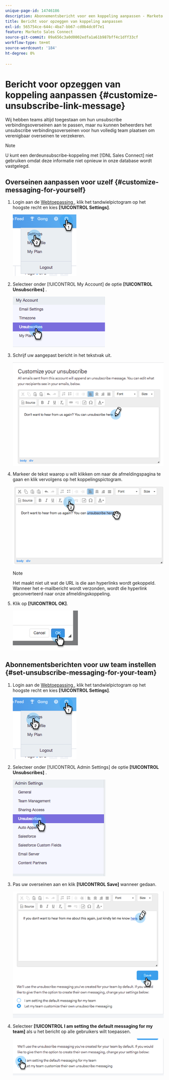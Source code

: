 ```yaml
---
unique-page-id: 14746186
description: Abonnementsbericht voor een koppeling aanpassen - Marketo Docs - Productdocumentatie
title: Bericht voor opzeggen van koppeling aanpassen
exl-id: 565754ce-644c-4ba7-bb67-cd0b4dc0f7e1
feature: Marketo Sales Connect
source-git-commit: 09a656c3a0d0002edfa1a61b987bff4c1dff33cf
workflow-type: tm+mt
source-wordcount: '184'
ht-degree: 0%

---
```


# Bericht voor opzeggen van koppeling aanpassen {#customize-unsubscribe-link-message}

Wij hebben teams altijd toegestaan om hun unsubscribe verbindingsoverseinen aan te passen, maar nu kunnen beheerders het unsubscribe verbindingsoverseinen voor hun volledig team plaatsen om verenigbaar overseinen te verzekeren.

>[!NOTE]
>
>U kunt een derdeunsubscribe-koppeling met [!DNL Sales Connect] niet gebruiken omdat deze informatie niet opnieuw in onze database wordt vastgelegd.

## Overseinen aanpassen voor uzelf {#customize-messaging-for-yourself}

1. Login aan de [ Webtoepassing ](https://toutapp.com/login), klik het tandwielpictogram op het hoogste recht en kies **[!UICONTROL Settings]**.

   ![](assets/one.png)

1. Selecteer onder [!UICONTROL My Account] de optie **[!UICONTROL Unsubscribes]** .

   ![](assets/two-1.png)

1. Schrijf uw aangepast bericht in het tekstvak uit.

   ![](assets/three-1.png)

1. Markeer de tekst waarop u wilt klikken om naar de afmeldingspagina te gaan en klik vervolgens op het koppelingspictogram.

   ![](assets/four-1.png)

   >[!NOTE]
   >
   >Het maakt niet uit wat de URL is die aan hyperlinks wordt gekoppeld. Wanneer het e-mailbericht wordt verzonden, wordt die hyperlink geconverteerd naar onze afmeldingskoppeling.

1. Klik op **[!UICONTROL OK]**.

   ![](assets/five.png)

## Abonnementsberichten voor uw team instellen {#set-unsubscribe-messaging-for-your-team}

1. Login aan de [ Webtoepassing ](https://toutapp.com/login), klik het tandwielpictogram op het hoogste recht en kies **[!UICONTROL Settings]**.

   ![](assets/six.png)

1. Selecteer onder [!UICONTROL Admin Settings] de optie **[!UICONTROL Unsubscribes]** .

   ![](assets/eight.png)

1. Pas uw overseinen aan en klik **[!UICONTROL Save]** wanneer gedaan.

   ![](assets/seven.png)

1. Selecteer **[!UICONTROL I am setting the default messaging for my team]** als u het bericht op alle gebruikers wilt toepassen.

   ![](assets/eleven.png)
